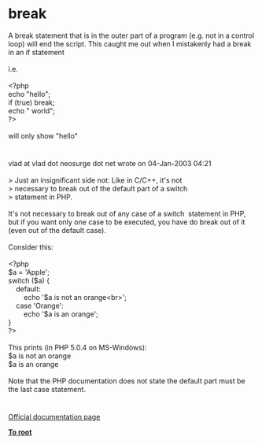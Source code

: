 # break




<div class="phpcode"><span class="html">
A break statement that is in the outer part of a program (e.g. not in a control loop) will end the script. This caught me out when I mistakenly had a break in an if statement<br><br>i.e.<br><br><span class="default">&lt;?php <br></span><span class="keyword">echo </span><span class="string">&quot;hello&quot;</span><span class="keyword">;<br>if (</span><span class="default">true</span><span class="keyword">) break;<br>echo </span><span class="string">&quot; world&quot;</span><span class="keyword">; <br></span><span class="default">?&gt;<br></span><br>will only show &quot;hello&quot;</span>
</div>
  

#


<div class="phpcode"><span class="html">
vlad at vlad dot neosurge dot net wrote on 04-Jan-2003 04:21<br><br>&gt; Just an insignificant side not: Like in C/C++, it&apos;s not <br>&gt; necessary to break out of the default part of a switch <br>&gt; statement in PHP.<br><br>It&apos;s not necessary to break out of any case of a switch&#xA0; statement in PHP, but if you want only one case to be executed, you have do break out of it (even out of the default case).<br><br>Consider this:<br><br><span class="default">&lt;?php<br>$a </span><span class="keyword">= </span><span class="string">&apos;Apple&apos;</span><span class="keyword">;<br>switch (</span><span class="default">$a</span><span class="keyword">) {<br>&#xA0; &#xA0; default:<br>&#xA0; &#xA0; &#xA0; &#xA0; echo </span><span class="string">&apos;$a is not an orange&lt;br&gt;&apos;</span><span class="keyword">;<br>&#xA0; &#xA0; case </span><span class="string">&apos;Orange&apos;</span><span class="keyword">:<br>&#xA0; &#xA0; &#xA0; &#xA0; echo </span><span class="string">&apos;$a is an orange&apos;</span><span class="keyword">;<br>}<br></span><span class="default">?&gt;<br></span><br>This prints (in PHP 5.0.4 on MS-Windows):<br>$a is not an orange<br>$a is an orange<br><br>Note that the PHP documentation does not state the default part must be the last case statement.</span>
</div>
  

#

[Official documentation page](https://www.php.net/manual/en/control-structures.break.php)

**[To root](/README.md)**